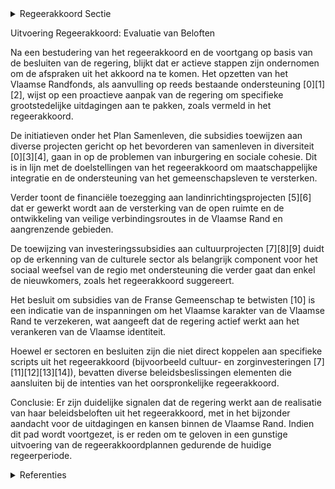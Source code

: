 

<details>
        <summary>Regeerakkoord Sectie </summary>
        <p>6.2 Extra middelen Naast de huidige jaarlijkse ondersteuning voor Halle, Dilbeek en Vilvoorde via het Stedenfonds, richten we een Vlaamse Randfonds op, dat – naar analogie met het Vlaamse Brusselfonds – inspeelt op de grootstedelijke effecten en gerichte onder-steuning biedt. Bepaalde problemen stellen zich nu eenmaal scherper of anders in de Rand dan elders. Denken we o.a. aan de achterstand inzake zorg of de problemen in het onderwijs door de grote toestroom aan anderstaligen. De minister van Vlaamse Rand put, met terugkop-peling naar de Vlaamse regering, uit het Vlaamse Randfonds om bijkomende maatregelen te nemen of beleid van andere ministers extra te ondersteunen in specifieke beleidsdomeinen zoals bijvoorbeeld kinderopvang, zorg, welzijn, inburge-ring of onderwijs. Recent onderzoek (o.a. Taalbarometer) waar-schuwt specifiek voor acute samenlevingspro-blemen en achterstand in de noordelijke en zuidelijke Kanaalzone. O.a. de sociale en culturele acties in het kader van projecten als de Broeksite en de Zuidrand kunnen daar specifiek op inspelen. We bekijken dan ook of en hoe ze ondersteund kunnen worden. Zeker in de facilitei-tengemeenten, steunen we ook maximaal strate-gische investeringsprojecten die de Vlaamse aanwezigheid verankeren, zoals de site van Bierenberg (Sint-Genesius-Rode) Inzake de Plantentuin van Meise zorgen we voor de verdere uitvoering van het renovatieplan. Via impulssubsidies spelen we proactief in op initiatieven die het sociaal weefsel van de regio versterken. Het gaat dan niet alleen om initia-tieven die gericht zijn op nieuwkomers, maar zeker en vast ook op het versterken van het lokale gemeenschapsleven. </p>
        </details> 

Uitvoering Regeerakkoord: Evaluatie van Beloften

Na een bestudering van het regeerakkoord en de voortgang op basis van de besluiten van de regering, blijkt dat er actieve stappen zijn ondernomen om de afspraken uit het akkoord na te komen. Het opzetten van het Vlaamse Randfonds, als aanvulling op reeds bestaande ondersteuning \[0\]\[1\]\[2\], wijst op een proactieve aanpak van de regering om specifieke grootstedelijke uitdagingen aan te pakken, zoals vermeld in het regeerakkoord.

De initiatieven onder het Plan Samenleven, die subsidies toewijzen aan diverse projecten gericht op het bevorderen van samenleven in diversiteit \[0\]\[3\]\[4\], gaan in op de problemen van inburgering en sociale cohesie. Dit is in lijn met de doelstellingen van het regeerakkoord om maatschappelijke integratie en de ondersteuning van het gemeenschapsleven te versterken. 

Verder toont de financiële toezegging aan landinrichtingsprojecten \[5\]\[6\] dat er gewerkt wordt aan de versterking van de open ruimte en de ontwikkeling van veilige verbindingsroutes in de Vlaamse Rand en aangrenzende gebieden.

De toewijzing van investeringssubsidies aan cultuurprojecten \[7\]\[8\]\[9\] duidt op de erkenning van de culturele sector als belangrijk component voor het sociaal weefsel van de regio met ondersteuning die verder gaat dan enkel de nieuwkomers, zoals het regeerakkoord suggereert.

Het besluit om subsidies van de Franse Gemeenschap te betwisten \[10\] is een indicatie van de inspanningen om het Vlaamse karakter van de Vlaamse Rand te verzekeren, wat aangeeft dat de regering actief werkt aan het verankeren van de Vlaamse identiteit.

Hoewel er sectoren en besluiten zijn die niet direct koppelen aan specifieke scripts uit het regeerakkoord (bijvoorbeeld cultuur- en zorginvesteringen \[7\]\[11\]\[12\]\[13\]\[14\]), bevatten diverse beleidsbeslissingen elementen die aansluiten bij de intenties van het oorspronkelijke regeerakkoord.

Conclusie: Er zijn duidelijke signalen dat de regering werkt aan de realisatie van haar beleidsbeloften uit het regeerakkoord, met in het bijzonder aandacht voor de uitdagingen en kansen binnen de Vlaamse Rand. Indien dit pad wordt voortgezet, is er reden om te geloven in een gunstige uitvoering van de regeerakkoordplannen gedurende de huidige regeerperiode.

<details>
        <summary> Referenties</summary>
        **[\[0\]](https://beslissingenvlaamseregering.vlaanderen.be/?search=Subsidies%20Vlaamse%20lokale%20besturen%2C%20vzw%20de%20Rand%20en%20de%20Vlaamse%20Gemeenschapscommissie%20voor%20project%20%27Ondersteuning%20van%20lokale%20besturen%20in%20het%20kader%20van%20%20samenleven%20in%20diversiteit%3A%20Plan%20Samenleven%27&dateOption=select&startDate=2023-09-22T08%3A00%3A00Z&endDate=2023-09-22T08%3A00%3A00Z)** : **(2023-09-22)** Subsidies Vlaamse lokale besturen, vzw de Rand en de Vlaamse Gemeenschapscommissie voor project 'Ondersteuning van lokale besturen in het kader van  samenleven in diversiteit: Plan Samenleven' 

**[\[1\]](https://beslissingenvlaamseregering.vlaanderen.be/?search=Samenwerkingsovereenkomst%202020-2025%20tussen%20Vlaamse%20Gemeenschap%2C%20provincie%20Vlaams-Brabant%20en%20vzw%20%E2%80%98de%20Rand%E2%80%99&dateOption=select&startDate=2020-07-10T08%3A00%3A00Z&endDate=2020-07-10T08%3A00%3A00Z)** : **(2020-07-10)** Samenwerkingsovereenkomst 2020-2025 tussen Vlaamse Gemeenschap, provincie Vlaams-Brabant en vzw ‘de Rand’ 

**[\[2\]](https://beslissingenvlaamseregering.vlaanderen.be/?search=vzw%20de%20Rand%3A%20wijziging%20omvormingsdecreet&dateOption=select&startDate=2020-06-26T08%3A00%3A00Z&endDate=2020-06-26T08%3A00%3A00Z)** : **(2020-06-26)** vzw de Rand: wijziging omvormingsdecreet 

**[\[3\]](https://beslissingenvlaamseregering.vlaanderen.be/?search=Subsidies%20Vlaamse%20lokale%20besturen%2C%20vzw%20de%20Rand%20en%20Vlaamse%20Gemeenschapscommissie%20voor%20Plan%20Samenleven&dateOption=select&startDate=2022-09-23T08%3A00%3A00Z&endDate=2022-09-23T08%3A00%3A00Z)** : **(2022-09-23)** Subsidies Vlaamse lokale besturen, vzw de Rand en Vlaamse Gemeenschapscommissie voor Plan Samenleven 

**[\[4\]](https://beslissingenvlaamseregering.vlaanderen.be/?search=Subsidie%20lokale%20besturen%2C%20vzw%20De%20Rand%20en%20Vlaamse%20Gemeenschapscommissie%20project%20%E2%80%98Plan%20Samenleven%E2%80%99%3A%20wijzigingsbesluit&dateOption=select&startDate=2022-12-23T09%3A00%3A00Z&endDate=2022-12-23T09%3A00%3A00Z)** : **(2022-12-23)** Subsidie lokale besturen, vzw De Rand en Vlaamse Gemeenschapscommissie project ‘Plan Samenleven’: wijzigingsbesluit 

**[\[5\]](https://beslissingenvlaamseregering.vlaanderen.be/?search=Actualisatienota%20planprogramma%20Vlaamse%20Rand%3A%20evaluatie%20en%20opstart%20fase%202&dateOption=select&startDate=2021-07-09T08%3A00%3A00Z&endDate=2021-07-09T08%3A00%3A00Z)** : **(2021-07-09)** Actualisatienota planprogramma Vlaamse Rand: evaluatie en opstart fase 2 

**[\[6\]](https://beslissingenvlaamseregering.vlaanderen.be/?search=Instellen%20landinrichtingsproject%20%E2%80%98Antwerpse%20Zuidrand%E2%80%99&dateOption=select&startDate=2023-06-09T08%3A00%3A00Z&endDate=2023-06-09T08%3A00%3A00Z)** : **(2023-06-09)** Instellen landinrichtingsproject ‘Antwerpse Zuidrand’ 

**[\[7\]](https://beslissingenvlaamseregering.vlaanderen.be/?search=Plan%20Vlaamse%20Veerkracht%3A%20Culturele%20investeringssubsidies&dateOption=select&startDate=2022-11-10T07%3A00%3A00Z&endDate=2022-11-10T07%3A00%3A00Z)** : **(2022-11-10)** Plan Vlaamse Veerkracht: Culturele investeringssubsidies 

**[\[8\]](https://beslissingenvlaamseregering.vlaanderen.be/?search=Plan%20Vlaamse%20Veerkracht%3A%20100%20miljoen%20euro%20voor%20versnellen%20infrastructuurinvesteringen%20Vlaamse%20cultuursector&dateOption=select&startDate=2021-04-23T08%3A00%3A00Z&endDate=2021-04-23T08%3A00%3A00Z)** : **(2021-04-23)** Plan Vlaamse Veerkracht: 100 miljoen euro voor versnellen infrastructuurinvesteringen Vlaamse cultuursector 

**[\[9\]](https://beslissingenvlaamseregering.vlaanderen.be/?search=Plan%20Vlaamse%20Veerkracht%3A%20investeringssubsidies%20voor%20culturele%20topinfrastructuur%20en%20cultuurinfrastructuur%20van%20bovenlokaal%20belang&dateOption=select&startDate=2022-12-09T09%3A00%3A00Z&endDate=2022-12-09T09%3A00%3A00Z)** : **(2022-12-09)** Plan Vlaamse Veerkracht: investeringssubsidies voor culturele topinfrastructuur en cultuurinfrastructuur van bovenlokaal belang 

**[\[10\]](https://beslissingenvlaamseregering.vlaanderen.be/?search=Nota%20aan%20het%20Overlegcomit%C3%A9%3A%20%E2%80%9CSubsidies%20van%20de%20Franse%20Gemeenschap%20aan%20organisaties%20gericht%20op%20de%20Franstalige%20minderheid%20in%20het%20Vlaams%20Gewest%E2%80%9D&dateOption=select&startDate=2023-05-12T08%3A00%3A00Z&endDate=2023-05-12T08%3A00%3A00Z)** : **(2023-05-12)** Nota aan het Overlegcomité: “Subsidies van de Franse Gemeenschap aan organisaties gericht op de Franstalige minderheid in het Vlaams Gewest” 

**[\[11\]](https://beslissingenvlaamseregering.vlaanderen.be/?search=Plan%20Vlaamse%20Veerkracht%3A%20Zorgzame%20buurten&dateOption=select&startDate=2022-06-03T08%3A00%3A00Z&endDate=2022-06-03T08%3A00%3A00Z)** : **(2022-06-03)** Plan Vlaamse Veerkracht: Zorgzame buurten 

**[\[12\]](https://beslissingenvlaamseregering.vlaanderen.be/?search=Plan%20Vlaamse%20Veerkracht%3A%20Investeringssubsidies%2010%20projectvoorstellen%20culturele%20topinfrastructuur%20en%20cultuurinfrastructuur%20van%20bovenlokaal%20belang&dateOption=select&startDate=2021-07-09T08%3A00%3A00Z&endDate=2021-07-09T08%3A00%3A00Z)** : **(2021-07-09)** Plan Vlaamse Veerkracht: Investeringssubsidies 10 projectvoorstellen culturele topinfrastructuur en cultuurinfrastructuur van bovenlokaal belang 

**[\[13\]](https://beslissingenvlaamseregering.vlaanderen.be/?search=Plan%20Vlaamse%20Veerkracht%3A%20subsidie%20Koning%20Boudewijnstichting%20voor%20project%20%27zorgzame%20buurten%27&dateOption=select&startDate=2021-12-10T09%3A00%3A00Z&endDate=2021-12-10T09%3A00%3A00Z)** : **(2021-12-10)** Plan Vlaamse Veerkracht: subsidie Koning Boudewijnstichting voor project 'zorgzame buurten' 

**[\[14\]](https://beslissingenvlaamseregering.vlaanderen.be/?search=Plan%20Vlaamse%20Veerkracht%3A%20subsidie%20Vlaamse%20Gemeenschapscommissie%20voor%20uitvoering%20projectoproep%20%27zorgzame%20buurten%27&dateOption=select&startDate=2021-07-02T08%3A00%3A00Z&endDate=2021-07-02T08%3A00%3A00Z)** : **(2021-07-02)** Plan Vlaamse Veerkracht: subsidie Vlaamse Gemeenschapscommissie voor uitvoering projectoproep 'zorgzame buurten' 
        </details> 

